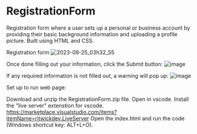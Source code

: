 # RegistrationForm
Registration form where a user sets up a personal or business account by providing their basic background information and uploading a profile picture. Built using HTML and CSS.

Registration form
![2023-09-25_03h32_55](https://github.com/kylehraja/RegistrationForm/assets/140476247/d5fb9547-fe2a-4e32-bf5e-5c246984cdc7)


Once done filling out your information, click the Submit button:
![image](https://github.com/kylehraja/RegistrationForm/assets/140476247/45d55231-a7ea-4778-9c37-2c920d28a9f2)


If any required information is not filled out, a warning will pop up:
![image](https://github.com/kylehraja/RegistrationForm/assets/140476247/a75ceeee-ddd3-4be5-ab74-4898a1377deb)


Set up to run web page:

Download and unzip the RegistrationForm.zip file.
Open in vscode.
Install the "live server" extenstion for vscode. https://marketplace.visualstudio.com/items?itemName=ritwickdey.LiveServer
Open the index.html and run the code (Windows shortcut key: ALT+L+O).
